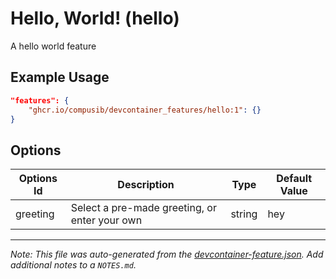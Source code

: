 
# Hello, World! (hello)

A hello world feature

## Example Usage

```json
"features": {
    "ghcr.io/compusib/devcontainer_features/hello:1": {}
}
```

## Options

| Options Id | Description | Type | Default Value |
|-----|-----|-----|-----|
| greeting | Select a pre-made greeting, or enter your own | string | hey |



---

_Note: This file was auto-generated from the [devcontainer-feature.json](https://github.com/compusib/devcontainer_features/blob/main/src/hello/devcontainer-feature.json).  Add additional notes to a `NOTES.md`._
